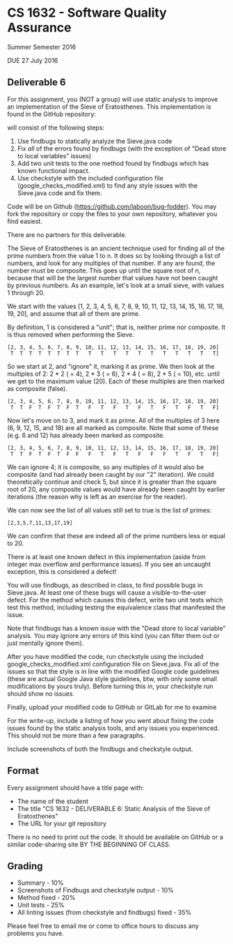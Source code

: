 # CS 1632 - Software Quality Assurance
Summer Semester 2016

DUE 27 July 2016

## Deliverable 6

For this assignment, you (NOT a group) will use static analysis to improve an implementation of the Sieve of Eratosthenes.  This implementation is found in the GitHub repository:

 will consist of the following steps:

1. Use findbugs to statically analyze the Sieve.java code
2. Fix *all* of the errors found by findbugs (with the exception of "Dead store to local variables" issues)
2. Add two unit tests to the one method found by findbugs which has known functional impact.
2. Use checkstyle with the included configuration file (google_checks_modified.xml) to find any style issues with the Sieve.java code and fix them.

Code will be on Github (https://github.com/laboon/bug-fodder).  You may fork the repository or copy the files to your own repository, whatever you find easiest.

There are no partners for this deliverable.

The Sieve of Eratosthenes is an ancient technique used for finding all of the prime numbers from the value 1 to n.  It does so by looking through a list of numbers, and look for any multiples of that number.  If any are found, the number must be composite.  This goes up until the square root of n, because that will be the largest number that values have not been caught by previous numbers.  As an example, let's look at a small sieve, with values 1 through 20.

We start with the values [1, 2, 3, 4, 5, 6, 7, 8, 9, 10, 11, 12, 13, 14, 15, 16, 17, 18, 19, 20], and assume that all of them are prime.

By definition, 1 is considered a "unit"; that is, neither prime nor composite.  It is thus removed when performing the Sieve.

```
[2, 3, 4, 5, 6, 7, 8, 9, 10, 11, 12, 13, 14, 15, 16, 17, 18, 19, 20]
 T  T  T  T  T  T  T  T   T   T   T   T   T   T   T   T   T   T   T]
```


So we start at 2, and "ignore" it, marking it as prime.  We then look at the multiples of 2: 2 * 2 ( = 4), 2 * 3 ( = 6), 2 * 4 ( = 8), 2 * 5 ( = 10), etc. until we get to the maximum value (20).  Each of these multiples are then marked as composite (false).

```
[2, 3, 4, 5, 6, 7, 8, 9, 10, 11, 12, 13, 14, 15, 16, 17, 18, 19, 20]
 T  T  F  T  F  T  F  T   F   T   F   T   F   T   F   T   F   T   F]
```

Now let's move on to 3, and mark it as prime.  All of the multiples of 3 here (6, 9, 12, 15, and 18) are all marked as composite.  Note that some of these (e.g. 6 and 12) has already been marked as composite.

```
[2, 3, 4, 5, 6, 7, 8, 9, 10, 11, 12, 13, 14, 15, 16, 17, 18, 19, 20]
 T  T  F  T  F  T  F  F   F   T   F   T   F   F   F   T   F   T   F]
```

We can ignore 4; it is composite, so any multiples of it would also be composite (and had already been caught by our "2" iteration).  We could theoretically continue and check 5, but since it is greater than the square root of 20, any composite values would have already been caught by earlier iterations (the reason why is left as an exercise for the reader).

We can now see the list of all values still set to true is the list of primes:

```
[2,3,5,7,11,13,17,19]
```

We can confirm that these are indeed all of the prime numbers less or equal to 20.

There is at least one known defect in this implementation (aside from integer max overflow and performance issues).  If you see an uncaught exception, this is considered a defect!

You will use findbugs, as described in class, to find possible bugs in Sieve.java.  At least one of these bugs will cause a visible-to-the-user defect.  For the method which causes this defect, write two unit tests which test this method, including testing the equivalence class that manifested the issue.

Note that findbugs has a known issue with the "Dead store to local variable" analysis.  You may ignore any errors of this kind (you can filter them out or just mentally ignore them).

After you have modified the code, run checkstyle using the included google_checks_modified.xml configuration file on Sieve.java.  Fix all of the issues so that the style is in line with the modified Google code guidelines (these are actual Google Java style guidelines, btw, with only some small modifications by yours truly).  Before turning this in, your checkstyle run should show no issues.

Finally, upload your modified code to GitHub or GitLab for me to examine

For the write-up, include a listing of how you went about fixing the code issues found by the static analysis tools, and any issues you experienced.  This should not be more than a few paragraphs.

Include screenshots of both the findbugs and checkstyle output.

## Format
Every assignment should have a title page with:
* The name of the student
* The title "CS 1632 - DELIVERABLE 6: Static Analysis of the Sieve of Eratosthenes"
* The URL for your git repository

There is no need to print out the code.  It should be available on GitHub or a similar code-sharing site BY THE BEGINNING OF CLASS.


## Grading
* Summary - 10%
* Screenshots of Findbugs and checkstyle output - 10%
* Method fixed - 20%
* Unit tests - 25%
* All linting issues (from checkstyle and findbugs) fixed - 35%

Please feel free to email me or come to office hours to discuss any problems you have. 
 
